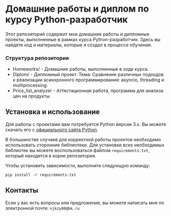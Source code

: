 # Домашние работы и диплом по курсу Python-разработчик
####
Этот репозиторий содержит мои домашние работы и дипломные проекты, выполненные в рамках курса Python-разработчик. Здесь вы найдете код и материалы, которые я создал в процессе обучения.
####
### Структура репозитория

* Homeworks/ - Домашние работы, выполненные в ходе курса.
* Diplom/ - Дипломный проект.
Тема: Сравнение различных подходов к реализации асинхронного программирования: asyncio, threading и multiprocessing.
* Price_list_analyzer - Аттестационная работа, программа для анализа цен на продукты.

## Установка и использование

Для работы с проектами вам потребуется Python версии 3.x. Вы можете скачать его с [официального сайта Python](https://www.python.org/downloads/).

В большинстве случаев для корректной работы проектов необходимо использовать сторонние библиотеки. Для установки всех необходимых библиотек вы можете воспользоваться файлом `requirements.txt`, который находится в корне репозитория. 

Чтобы установить зависимости, выполните следующую команду:

`pip install -r requirements.txt`

## Контакты

Если у вас есть вопросы или предложения, вы можете написать мне по электронной почте: `njkzy00@bk.ru`
